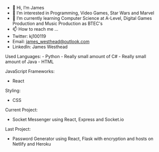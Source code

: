 - 👋 Hi, I’m James
- 👀 I’m interested in Programming, Video Games, Star Wars and Marvel
- 🌱 I’m currently learning Computer Science at A-Level, Digital Games Production and Music Production as BTEC's 
- 📫 How to reach me ...
- Twitter: kj100119
- Email: james_westhead@outlook.com
- LinkedIn: James Westhead

<Programming>
Used Languages:
- Python
- Really small amount of C#
- Really small amount of Java
- HTML

JavaScript Frameworks:
- React

Styling:
- CSS

Current Project:
- Socket Messenger using React, Express and Socket.io

Last Project:
- Password Generator using React, Flask with encryption and hosts on Netlify and Heroku

</Programming>
